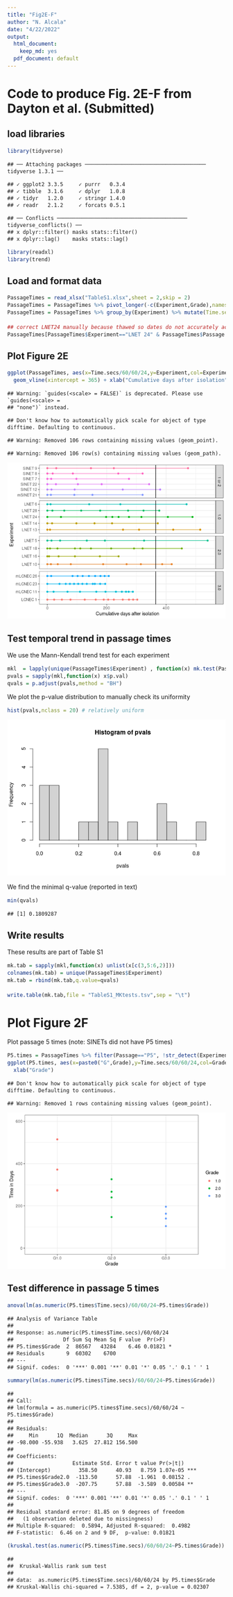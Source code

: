 ```yaml
---
title: "Fig2E-F"
author: "N. Alcala"
date: "4/22/2022"
output:
  html_document: 
    keep_md: yes
  pdf_document: default
---
```




# Code to produce Fig. 2E-F from Dayton et al. (Submitted)

## load libraries 

```r
library(tidyverse)
```

```
## ── Attaching packages ─────────────────────────────────────── tidyverse 1.3.1 ──
```

```
## ✓ ggplot2 3.3.5     ✓ purrr   0.3.4
## ✓ tibble  3.1.6     ✓ dplyr   1.0.8
## ✓ tidyr   1.2.0     ✓ stringr 1.4.0
## ✓ readr   2.1.2     ✓ forcats 0.5.1
```

```
## ── Conflicts ────────────────────────────────────────── tidyverse_conflicts() ──
## x dplyr::filter() masks stats::filter()
## x dplyr::lag()    masks stats::lag()
```

```r
library(readxl)
library(trend)
```

## Load and format data 

```r
PassageTimes = read_xlsx("TableS1.xlsx",sheet = 2,skip = 2)
PassageTimes = PassageTimes %>% pivot_longer(-c(Experiment,Grade),names_to = "Passage",values_to = "Date")
PassageTimes = PassageTimes %>% group_by(Experiment) %>% mutate(Time.secs = Date-min(Date,na.rm=T)) %>% ungroup()

## correct LNET24 manually because thawed so dates do not accurately account for passage time
PassageTimes[PassageTimes$Experiment=="LNET 24" & PassageTimes$Passage %in% paste0("P",2:20),]$Time.secs = PassageTimes[PassageTimes$Experiment=="LNET 24" & PassageTimes$Passage %in% paste0("P",2:20),]$Time.secs - (377-152)*60*60*24
```

## Plot Figure 2E

```r
ggplot(PassageTimes, aes(x=Time.secs/60/60/24,y=Experiment,col=Experiment)) + geom_point() + geom_line()+ theme_bw() + 
  geom_vline(xintercept = 365) + xlab("Cumulative days after isolation") + facet_grid(Grade~., scales = "free_y") + guides(col=F)
```

```
## Warning: `guides(<scale> = FALSE)` is deprecated. Please use `guides(<scale> =
## "none")` instead.
```

```
## Don't know how to automatically pick scale for object of type difftime. Defaulting to continuous.
```

```
## Warning: Removed 106 rows containing missing values (geom_point).
```

```
## Warning: Removed 106 row(s) containing missing values (geom_path).
```

![](Fig2E-F_files/figure-html/Figure2E-1.png)<!-- -->

## Test temporal trend in passage times
We use the Mann-Kendall trend test for each experiment

```r
mkl  = lapply(unique(PassageTimes$Experiment) , function(x) mk.test(PassageTimes %>% filter(Experiment==x,!is.na(Time.secs)) %>% pull(Time.secs) %>% as.numeric() %>% diff()))
pvals = sapply(mkl,function(x) x$p.val)
qvals = p.adjust(pvals,method = "BH")
```

We plot the p-value distribution to manually check its uniformity


```r
hist(pvals,nclass = 20) # relatively uniform
```

![](Fig2E-F_files/figure-html/trend_pvals-1.png)<!-- -->

We find the minimal q-value (reported in text)


```r
min(qvals)
```

```
## [1] 0.1809287
```


## Write results 
These results are part of Table S1

```r
mk.tab = sapply(mkl,function(x) unlist(x[c(3,5:6,2)]))
colnames(mk.tab) = unique(PassageTimes$Experiment)
mk.tab = rbind(mk.tab,q.value=qvals)

write.table(mk.tab,file = "TableS1_MKtests.tsv",sep = "\t")
```


# Plot Figure 2F
Plot passage 5 times (note: SINETs did not have P5 times)

```r
P5.times = PassageTimes %>% filter(Passage=="P5", !str_detect(Experiment,"SINET"))
ggplot(P5.times, aes(x=paste0("G",Grade),y=Time.secs/60/60/24,col=Grade)) + geom_point()  + coord_cartesian(ylim=c(0,600)) + theme_bw() + ylab("Time in Days")+
  xlab("Grade")
```

```
## Don't know how to automatically pick scale for object of type difftime. Defaulting to continuous.
```

```
## Warning: Removed 1 rows containing missing values (geom_point).
```

![](Fig2E-F_files/figure-html/Figure2F-1.png)<!-- -->

## Test difference in passage 5 times 

```r
anova(lm(as.numeric(P5.times$Time.secs)/60/60/24~P5.times$Grade)) 
```

```
## Analysis of Variance Table
## 
## Response: as.numeric(P5.times$Time.secs)/60/60/24
##                Df Sum Sq Mean Sq F value  Pr(>F)  
## P5.times$Grade  2  86567   43284    6.46 0.01821 *
## Residuals       9  60302    6700                  
## ---
## Signif. codes:  0 '***' 0.001 '**' 0.01 '*' 0.05 '.' 0.1 ' ' 1
```

```r
summary(lm(as.numeric(P5.times$Time.secs)/60/60/24~P5.times$Grade)) 
```

```
## 
## Call:
## lm(formula = as.numeric(P5.times$Time.secs)/60/60/24 ~ P5.times$Grade)
## 
## Residuals:
##     Min      1Q  Median      3Q     Max 
## -98.000 -55.938   3.625  27.812 156.500 
## 
## Coefficients:
##                   Estimate Std. Error t value Pr(>|t|)    
## (Intercept)         358.50      40.93   8.759 1.07e-05 ***
## P5.times$Grade2.0  -113.50      57.88  -1.961  0.08152 .  
## P5.times$Grade3.0  -207.75      57.88  -3.589  0.00584 ** 
## ---
## Signif. codes:  0 '***' 0.001 '**' 0.01 '*' 0.05 '.' 0.1 ' ' 1
## 
## Residual standard error: 81.85 on 9 degrees of freedom
##   (1 observation deleted due to missingness)
## Multiple R-squared:  0.5894,	Adjusted R-squared:  0.4982 
## F-statistic:  6.46 on 2 and 9 DF,  p-value: 0.01821
```

```r
(kruskal.test(as.numeric(P5.times$Time.secs)/60/60/24~P5.times$Grade)) 
```

```
## 
## 	Kruskal-Wallis rank sum test
## 
## data:  as.numeric(P5.times$Time.secs)/60/60/24 by P5.times$Grade
## Kruskal-Wallis chi-squared = 7.5385, df = 2, p-value = 0.02307
```
